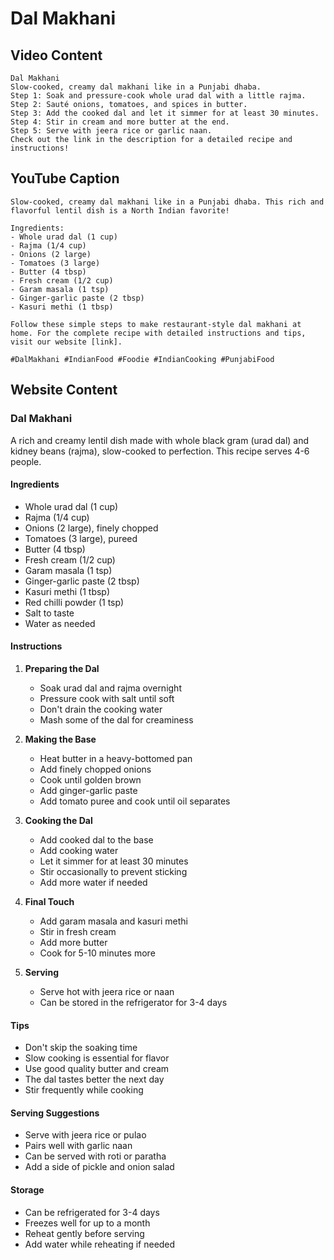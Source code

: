 # Dal Makhani

## Video Content
```
Dal Makhani
Slow-cooked, creamy dal makhani like in a Punjabi dhaba.
Step 1: Soak and pressure-cook whole urad dal with a little rajma.
Step 2: Sauté onions, tomatoes, and spices in butter.
Step 3: Add the cooked dal and let it simmer for at least 30 minutes.
Step 4: Stir in cream and more butter at the end.
Step 5: Serve with jeera rice or garlic naan.
Check out the link in the description for a detailed recipe and instructions!
```

## YouTube Caption
```
Slow-cooked, creamy dal makhani like in a Punjabi dhaba. This rich and flavorful lentil dish is a North Indian favorite!

Ingredients:
- Whole urad dal (1 cup)
- Rajma (1/4 cup)
- Onions (2 large)
- Tomatoes (3 large)
- Butter (4 tbsp)
- Fresh cream (1/2 cup)
- Garam masala (1 tsp)
- Ginger-garlic paste (2 tbsp)
- Kasuri methi (1 tbsp)

Follow these simple steps to make restaurant-style dal makhani at home. For the complete recipe with detailed instructions and tips, visit our website [link].

#DalMakhani #IndianFood #Foodie #IndianCooking #PunjabiFood
```

## Website Content

### Dal Makhani
A rich and creamy lentil dish made with whole black gram (urad dal) and kidney beans (rajma), slow-cooked to perfection. This recipe serves 4-6 people.

#### Ingredients
- Whole urad dal (1 cup)
- Rajma (1/4 cup)
- Onions (2 large), finely chopped
- Tomatoes (3 large), pureed
- Butter (4 tbsp)
- Fresh cream (1/2 cup)
- Garam masala (1 tsp)
- Ginger-garlic paste (2 tbsp)
- Kasuri methi (1 tbsp)
- Red chilli powder (1 tsp)
- Salt to taste
- Water as needed

#### Instructions
1. **Preparing the Dal**
   - Soak urad dal and rajma overnight
   - Pressure cook with salt until soft
   - Don't drain the cooking water
   - Mash some of the dal for creaminess

2. **Making the Base**
   - Heat butter in a heavy-bottomed pan
   - Add finely chopped onions
   - Cook until golden brown
   - Add ginger-garlic paste
   - Add tomato puree and cook until oil separates

3. **Cooking the Dal**
   - Add cooked dal to the base
   - Add cooking water
   - Let it simmer for at least 30 minutes
   - Stir occasionally to prevent sticking
   - Add more water if needed

4. **Final Touch**
   - Add garam masala and kasuri methi
   - Stir in fresh cream
   - Add more butter
   - Cook for 5-10 minutes more

5. **Serving**
   - Serve hot with jeera rice or naan
   - Can be stored in the refrigerator for 3-4 days

#### Tips
- Don't skip the soaking time
- Slow cooking is essential for flavor
- Use good quality butter and cream
- The dal tastes better the next day
- Stir frequently while cooking

#### Serving Suggestions
- Serve with jeera rice or pulao
- Pairs well with garlic naan
- Can be served with roti or paratha
- Add a side of pickle and onion salad

#### Storage
- Can be refrigerated for 3-4 days
- Freezes well for up to a month
- Reheat gently before serving
- Add water while reheating if needed 